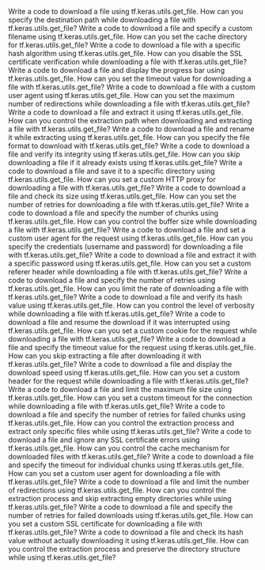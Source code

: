 Write a code to download a file using tf.keras.utils.get_file.
How can you specify the destination path while downloading a file with tf.keras.utils.get_file?
Write a code to download a file and specify a custom filename using tf.keras.utils.get_file.
How can you set the cache directory for tf.keras.utils.get_file?
Write a code to download a file with a specific hash algorithm using tf.keras.utils.get_file.
How can you disable the SSL certificate verification while downloading a file with tf.keras.utils.get_file?
Write a code to download a file and display the progress bar using tf.keras.utils.get_file.
How can you set the timeout value for downloading a file with tf.keras.utils.get_file?
Write a code to download a file with a custom user agent using tf.keras.utils.get_file.
How can you set the maximum number of redirections while downloading a file with tf.keras.utils.get_file?
Write a code to download a file and extract it using tf.keras.utils.get_file.
How can you control the extraction path when downloading and extracting a file with tf.keras.utils.get_file?
Write a code to download a file and rename it while extracting using tf.keras.utils.get_file.
How can you specify the file format to download with tf.keras.utils.get_file?
Write a code to download a file and verify its integrity using tf.keras.utils.get_file.
How can you skip downloading a file if it already exists using tf.keras.utils.get_file?
Write a code to download a file and save it to a specific directory using tf.keras.utils.get_file.
How can you set a custom HTTP proxy for downloading a file with tf.keras.utils.get_file?
Write a code to download a file and check its size using tf.keras.utils.get_file.
How can you set the number of retries for downloading a file with tf.keras.utils.get_file?
Write a code to download a file and specify the number of chunks using tf.keras.utils.get_file.
How can you control the buffer size while downloading a file with tf.keras.utils.get_file?
Write a code to download a file and set a custom user agent for the request using tf.keras.utils.get_file.
How can you specify the credentials (username and password) for downloading a file with tf.keras.utils.get_file?
Write a code to download a file and extract it with a specific password using tf.keras.utils.get_file.
How can you set a custom referer header while downloading a file with tf.keras.utils.get_file?
Write a code to download a file and specify the number of retries using tf.keras.utils.get_file.
How can you limit the rate of downloading a file with tf.keras.utils.get_file?
Write a code to download a file and verify its hash value using tf.keras.utils.get_file.
How can you control the level of verbosity while downloading a file with tf.keras.utils.get_file?
Write a code to download a file and resume the download if it was interrupted using tf.keras.utils.get_file.
How can you set a custom cookie for the request while downloading a file with tf.keras.utils.get_file?
Write a code to download a file and specify the timeout value for the request using tf.keras.utils.get_file.
How can you skip extracting a file after downloading it with tf.keras.utils.get_file?
Write a code to download a file and display the download speed using tf.keras.utils.get_file.
How can you set a custom header for the request while downloading a file with tf.keras.utils.get_file?
Write a code to download a file and limit the maximum file size using tf.keras.utils.get_file.
How can you set a custom timeout for the connection while downloading a file with tf.keras.utils.get_file?
Write a code to download a file and specify the number of retries for failed chunks using tf.keras.utils.get_file.
How can you control the extraction process and extract only specific files while using tf.keras.utils.get_file?
Write a code to download a file and ignore any SSL certificate errors using tf.keras.utils.get_file.
How can you control the cache mechanism for downloaded files with tf.keras.utils.get_file?
Write a code to download a file and specify the timeout for individual chunks using tf.keras.utils.get_file.
How can you set a custom user agent for downloading a file with tf.keras.utils.get_file?
Write a code to download a file and limit the number of redirections using tf.keras.utils.get_file.
How can you control the extraction process and skip extracting empty directories while using tf.keras.utils.get_file?
Write a code to download a file and specify the number of retries for failed downloads using tf.keras.utils.get_file.
How can you set a custom SSL certificate for downloading a file with tf.keras.utils.get_file?
Write a code to download a file and check its hash value without actually downloading it using tf.keras.utils.get_file.
How can you control the extraction process and preserve the directory structure while using tf.keras.utils.get_file?
